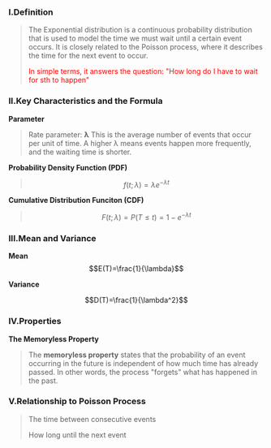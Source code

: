 ### I.Definition

>The Exponential distribution is a continuous probability distribution that is used to model the time we must wait until a certain event occurs. It is closely related to the Poisson process, where it describes the time for the next event to occur.
>
><font color="red">In simple terms, it answers the question: "How long do I have to wait for sth to happen"</font>


### II.Key Characteristics and the Formula

**Parameter**

>Rate parameter: **λ** This is the average number of events that occur per unit of time. A higher λ means events happen more frequently, and the waiting time is shorter.

**Probability Density Function (PDF)**

>$$f(t;\lambda)=\lambda e^{-\lambda t}$$

**Cumulative Distribution Funciton (CDF)**

>$$F(t;\lambda)=P(T ≤ t)=1-e^{-\lambda t}$$

### III.Mean and Variance

**Mean**
$$E(T)=\frac{1}{\lambda}$$

**Variance**

$$D(T)=\frac{1}{\lambda^2}$$

### IV.Properties

**The Memoryless Property**

>The **memoryless property** states that the probability of an event occurring in the future is independent of how much time has already passed. In other words, the process "forgets" what has happened in the past.


### V.Relationship to Poisson Process

>The time between consecutive events
>
>How long until the next event